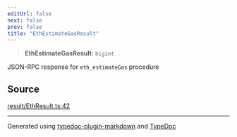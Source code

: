 ```yaml
---
editUrl: false
next: false
prev: false
title: "EthEstimateGasResult"
---
```


> **EthEstimateGasResult**: `bigint`

JSON-RPC response for `eth_estimateGas` procedure

## Source

[result/EthResult.ts:42](https://github.com/evmts/tevm-monorepo/blob/main/vm/api/src/result/EthResult.ts#L42)

***
Generated using [typedoc-plugin-markdown](https://www.npmjs.com/package/typedoc-plugin-markdown) and [TypeDoc](https://typedoc.org/)

